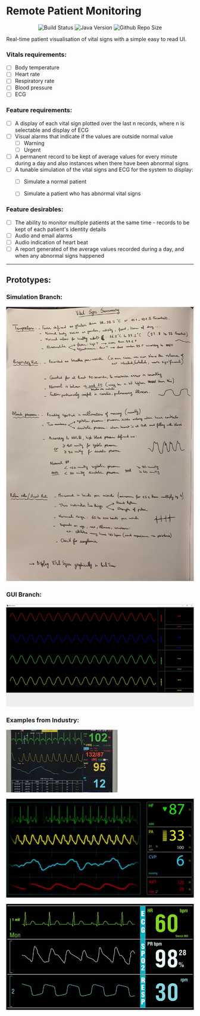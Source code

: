# Remote Patient Monitoring

<p align="center">
	<img src="https://travis-ci.com/Joearrowsmith/remote_patient_monitoring.svg?branch=master"
     		alt="Build Status">
	<img src="https://img.shields.io/badge/Java-1.8.0__172-orange"
     		alt="Java Version">
	<img src="https://img.shields.io/github/repo-size/joearrowsmith/remote_patient_monitoring"
     		alt="Github Repo Size">
</p>


Real-time patient visualisation of vital signs with a simple easy to read UI.

### Vitals requirements:

- [ ] Body temperature
- [ ] Heart rate
- [ ] Respiratory rate
- [ ] Blood pressure
- [ ] ECG

### Feature requirements:

- [ ] A display of each vital sign plotted over the last n records, where n is selectable and display of ECG
- [ ] Visual alarms that indicate if the values are outside normal value
  - [ ] Warning
  - [ ] Urgent
- [ ] A permanent record to be kept of average values for every minute during a day and also instances when there have been abnormal signs
- [ ] A tunable simulation of the vital signs and ECG for the system to display:
  - [ ] Simulate a normal patient
  - [ ] Simulate a patient who has abnormal vital signs
  
  
### Feature desirables:

- [ ] The ability to monitor multiple patients at the same time - records to be kept of each patient's identity details
- [ ] Audio and email alarms
- [ ] Audio indication of heart beat
- [ ] A report generated of the average values recorded during a day, and when any abnormal signs happened

---

## Prototypes:

### Simulation Branch:

![Simulation Working Document](misc/simulation_dev_summary.jpg)

### GUI Branch:

![Current GUI version](misc/current_gui.jpg)

### Examples from Industry:

![Simulation Working Document](misc/ExampleOfGui_1.jpg)

![Simulation Working Document](misc/ExampleOfGui_2.jpg)

![Simulation Working Document](misc/ExampleOfGui_3.jpg)
